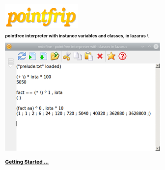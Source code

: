 ![pointfrip](https://raw.githubusercontent.com/pointfree-interpreter/pointfrip/main/images/pflogo.png)

**pointfree interpreter with instance variables and classes, in lazarus** \

![tahoma-fact](https://github.com/pointfree-interpreter/pointfrip/blob/main/images/tahoma-fact.png)

### [Getting Started ...](https://github.com/pointfree-interpreter/pointfrip/blob/main/Getting%20Started.md)

